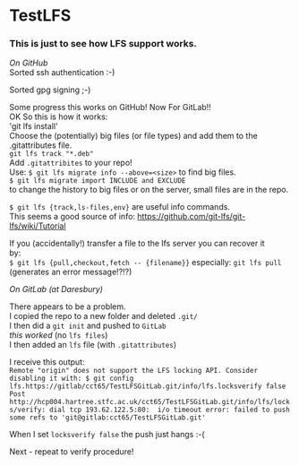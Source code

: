 # TestLFS
### This is just to see how LFS support works.
_On GitHub_  
Sorted ssh authentication :-)

Sorted gpg signing ;-)

Some progress this works on GitHub! Now For GitLab!!  
OK So this is how it works:  
'git lfs install'  
Choose the (potentially) big files (or file types) and 
add them to the .gitattributes file.  
`git lfs track "*.deb"`  
Add `.gitattribites` to your repo!  
Use:
`$ git lfs migrate info --above=<size>` to find big files.  
`$ git lfs migrate import INCLUDE and EXCLUDE`  
to change the history 
to big files or on the server, small files are in the repo.

`$ git lfs {track,ls-files,env}` are useful info commands.  
This seems a good source of info: https://github.com/git-lfs/git-lfs/wiki/Tutorial  

If you (accidentally!) transfer a file to the lfs server you can recover it  
by:  
`$ git lfs {pull,checkout,fetch -- {filename}}` especially: `git lfs pull` (generates an error message!?!?)

_On GitLab (at Daresbury)_

There appears to be a problem.  
I copied the repo to a new folder and deleted `.git/`  
I then did a `git init` and pushed to `GitLab`  
*this worked* (no `lfs files`)  
I then added an `lfs` file (with `.gitattributes`)

 I receive this output:  
 `Remote "origin" does not support the LFS locking API. Consider disabling it with:
   $ git config lfs.https://gitlab/cct65/TestLFSGitLab.git/info/lfs.locksverify false
     Post http://hcp004.hartree.stfc.ac.uk/cct65/TestLFSGitLab.git/info/lfs/locks/verify: dial tcp 193.62.122.5:80: 
     i/o timeout error: failed to push some refs to 'git@gitlab:cct65/TestLFSGitLab.git'`
 
 When I set `locksverify false` the push just hangs :-(
 
 Next - repeat to verify procedure!
